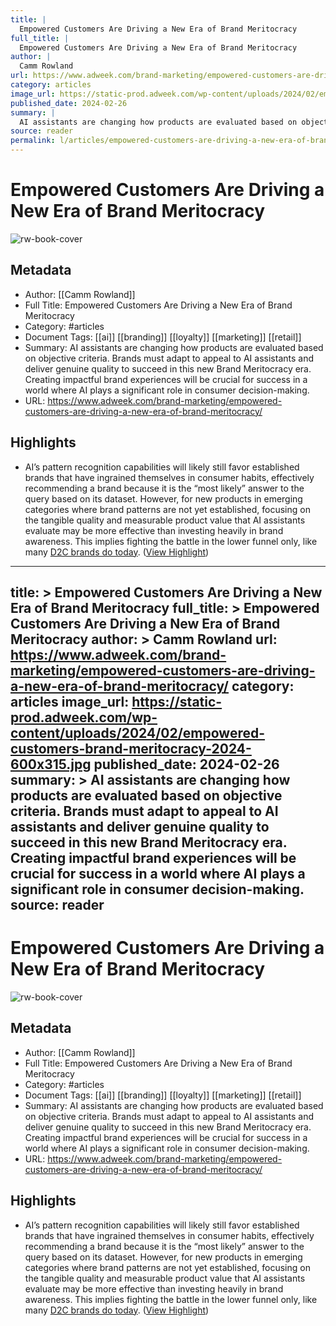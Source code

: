 ```yaml
---
title: |
  Empowered Customers Are Driving a New Era of Brand Meritocracy
full_title: |
  Empowered Customers Are Driving a New Era of Brand Meritocracy
author: |
  Camm Rowland
url: https://www.adweek.com/brand-marketing/empowered-customers-are-driving-a-new-era-of-brand-meritocracy/
category: articles
image_url: https://static-prod.adweek.com/wp-content/uploads/2024/02/empowered-customers-brand-meritocracy-2024-600x315.jpg
published_date: 2024-02-26
summary: |
  AI assistants are changing how products are evaluated based on objective criteria. Brands must adapt to appeal to AI assistants and deliver genuine quality to succeed in this new Brand Meritocracy era. Creating impactful brand experiences will be crucial for success in a world where AI plays a significant role in consumer decision-making.
source: reader
permalink: l/articles/empowered-customers-are-driving-a-new-era-of-brand-meritocracy
---
```

# Empowered Customers Are Driving a New Era of Brand Meritocracy

![rw-book-cover](https://static-prod.adweek.com/wp-content/uploads/2024/02/empowered-customers-brand-meritocracy-2024-600x315.jpg)

## Metadata
- Author: [[Camm Rowland]]
- Full Title: Empowered Customers Are Driving a New Era of Brand Meritocracy
- Category: #articles
- Document Tags: [[ai]] [[branding]] [[loyalty]] [[marketing]] [[retail]] 
- Summary: AI assistants are changing how products are evaluated based on objective criteria. Brands must adapt to appeal to AI assistants and deliver genuine quality to succeed in this new Brand Meritocracy era. Creating impactful brand experiences will be crucial for success in a world where AI plays a significant role in consumer decision-making.
- URL: https://www.adweek.com/brand-marketing/empowered-customers-are-driving-a-new-era-of-brand-meritocracy/

## Highlights
- AI’s pattern recognition capabilities will likely still favor established brands that have ingrained themselves in consumer habits, effectively recommending a brand because it is the “most likely” answer to the query based on its dataset. However, for new products in emerging categories where brand patterns are not yet established, focusing on the tangible quality and measurable product value that AI assistants evaluate may be more effective than investing heavily in brand awareness. This implies fighting the battle in the lower funnel only, like many [D2C brands do today](https://www.adweek.com/social-marketing/d2c-brand-algorithm-social-tactics/). ([View Highlight](https://read.readwise.io/read/01j0ax0sqe096f8rnb1227zr9p))


---
title: >
  Empowered Customers Are Driving a New Era of Brand Meritocracy
full_title: >
  Empowered Customers Are Driving a New Era of Brand Meritocracy
author: >
  Camm Rowland
url: https://www.adweek.com/brand-marketing/empowered-customers-are-driving-a-new-era-of-brand-meritocracy/
category: articles
image_url: https://static-prod.adweek.com/wp-content/uploads/2024/02/empowered-customers-brand-meritocracy-2024-600x315.jpg
published_date: 2024-02-26
summary: >
  AI assistants are changing how products are evaluated based on objective criteria. Brands must adapt to appeal to AI assistants and deliver genuine quality to succeed in this new Brand Meritocracy era. Creating impactful brand experiences will be crucial for success in a world where AI plays a significant role in consumer decision-making.
source: reader
---
# Empowered Customers Are Driving a New Era of Brand Meritocracy

![rw-book-cover](https://static-prod.adweek.com/wp-content/uploads/2024/02/empowered-customers-brand-meritocracy-2024-600x315.jpg)

## Metadata
- Author: [[Camm Rowland]]
- Full Title: Empowered Customers Are Driving a New Era of Brand Meritocracy
- Category: #articles
- Document Tags: [[ai]] [[branding]] [[loyalty]] [[marketing]] [[retail]] 
- Summary: AI assistants are changing how products are evaluated based on objective criteria. Brands must adapt to appeal to AI assistants and deliver genuine quality to succeed in this new Brand Meritocracy era. Creating impactful brand experiences will be crucial for success in a world where AI plays a significant role in consumer decision-making.
- URL: https://www.adweek.com/brand-marketing/empowered-customers-are-driving-a-new-era-of-brand-meritocracy/

## Highlights
- AI’s pattern recognition capabilities will likely still favor established brands that have ingrained themselves in consumer habits, effectively recommending a brand because it is the “most likely” answer to the query based on its dataset. However, for new products in emerging categories where brand patterns are not yet established, focusing on the tangible quality and measurable product value that AI assistants evaluate may be more effective than investing heavily in brand awareness. This implies fighting the battle in the lower funnel only, like many [D2C brands do today](https://www.adweek.com/social-marketing/d2c-brand-algorithm-social-tactics/). ([View Highlight](https://read.readwise.io/read/01j0ax0sqe096f8rnb1227zr9p))


